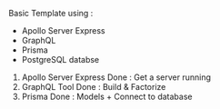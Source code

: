 Basic Template using :

- Apollo Server Express
- GraphQL
- Prisma
- PostgreSQL databse

1. Apollo Server Express
   Done : Get a server running
2. GraphQL Tool
   Done : Build & Factorize
3. Prisma
   Done : Models + Connect to database
